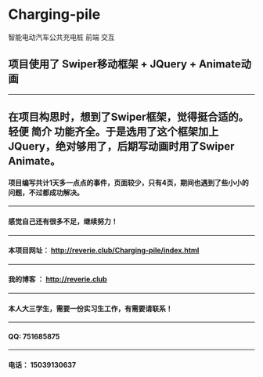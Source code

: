 # Charging-pile
智能电动汽车公共充电桩 前端 交互


## 项目使用了 Swiper移动框架 + JQuery + Animate动画
---
在项目构思时，想到了Swiper框架，觉得挺合适的。 轻便 简介 功能齐全。于是选用了这个框架加上JQuery，绝对够用了，后期写动画时用了Swiper Animate。
---
#### 项目编写共计1天多一点点的事件，页面较少，只有4页，期间也遇到了些小小的问题，不过都成功解决。
---
#### 感觉自己还有很多不足，继续努力！
---

#### 本项目网址： http://reverie.club/Charging-pile/index.html
---
#### 我的博客 ： http://reverie.club
---
#### 本人大三学生，需要一份实习生工作，有需要请联系！
---
#### QQ: 751685875
---
#### 电话： 15039130637
